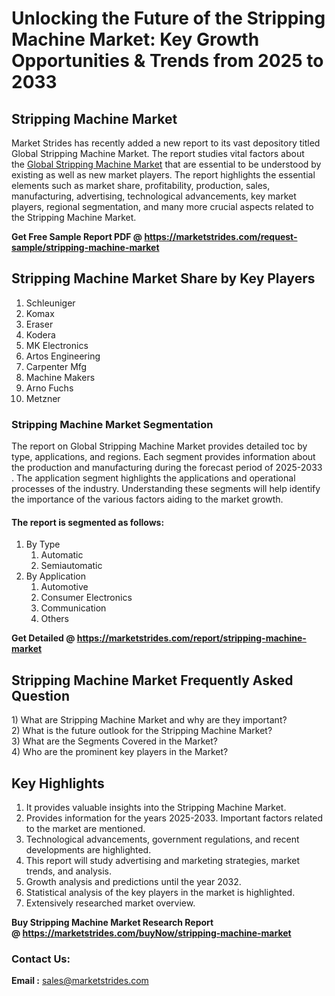 <h1>Unlocking the Future of the Stripping Machine Market: Key Growth Opportunities & Trends from 2025 to 2033</h1>
<h2>Stripping Machine Market</h2>
<p>Market Strides has recently added a new report to its vast depository titled Global Stripping Machine Market. The report studies vital factors about the&nbsp;<a href="https://marketstrides.com/report/stripping-machine-market">Global Stripping Machine Market</a>&nbsp;that are essential to be understood by existing as well as new market players. The report highlights the essential elements such as market share, profitability, production, sales, manufacturing, advertising, technological advancements, key market players, regional segmentation, and many more crucial aspects related to the Stripping Machine Market.</p>
<p><strong>Get Free Sample Report PDF @&nbsp;<a href="https://marketstrides.com/request-sample/stripping-machine-market">https://marketstrides.com/request-sample/stripping-machine-market</a></strong></p>
<h2><strong>Stripping Machine Market Share by Key Players</strong></h2>
<ol>
<li>Schleuniger</li>
<li>Komax</li>
<li>Eraser</li>
<li>Kodera</li>
<li>MK Electronics</li>
<li>Artos Engineering</li>
<li>Carpenter Mfg</li>
<li>Machine Makers</li>
<li>Arno Fuchs</li>
<li>Metzner</li>
</ol>
<h3><strong>Stripping Machine Market Segmentation</strong></h3>
<p>The report on Global Stripping Machine Market provides detailed toc by type, applications, and regions. Each segment provides information about the production and manufacturing during the forecast period of 2025-2033 . The application segment highlights the applications and operational processes of the industry. Understanding these segments will help identify the importance of the various factors aiding to the market growth.</p>
<h4>The report is segmented as follows:</h4>
<ol>
<li>By Type
<ol>
<li>Automatic</li>
<li>Semiautomatic</li>
</ol>
</li>
<li>By Application
<ol>
<li>Automotive</li>
<li>Consumer Electronics</li>
<li>Communication</li>
<li>Others</li>
</ol>
</li>
</ol>
<p><strong>Get Detailed @&nbsp;<a href="https://marketstrides.com/report/stripping-machine-market">https://marketstrides.com/report/stripping-machine-market</a></strong></p>
<h2 class=""><strong>Stripping Machine Market Frequently Asked Question</strong></h2>
<div class="">1) What are&nbsp;Stripping Machine Market and why are they important?
<div class="">
<div class="">2) What is the future outlook for the Stripping Machine Market?</div>
</div>
</div>
<div class="">3) What are the Segments Covered in the Market?</div>
<div class="">4) Who are the prominent key players in the Market?</div>
<h2><strong>Key Highlights</strong></h2>
<div class="">
<ol>
<li>It provides valuable insights into the Stripping Machine Market.</li>
<li>Provides information for the years 2025-2033. Important factors related to the market are mentioned.</li>
<li>Technological advancements, government regulations, and recent developments are highlighted.</li>
<li>This report will study advertising and marketing strategies, market trends, and analysis.</li>
<li>Growth analysis and predictions until the year 2032.</li>
<li>Statistical analysis of the key players in the market is highlighted.</li>
<li>Extensively researched market overview.</li>
</ol>
<p><strong>Buy Stripping Machine Market Research Report @&nbsp;<a href="https://marketstrides.com/buyNow/stripping-machine-market">https://marketstrides.com/buyNow/stripping-machine-market</a></strong></p>
<h3>Contact Us:</h3>
<p><strong>Email :</strong> <a href="mailto:sales@marketstrides.com">sales@marketstrides.com</a></p>
</div>
